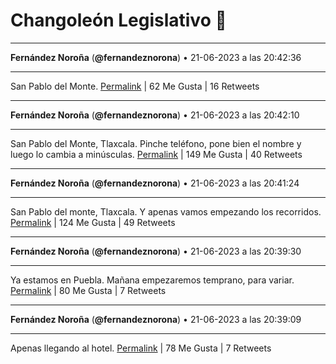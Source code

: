 # Changoleón Legislativo 🙈
*****
**Fernández Noroña** (**@fernandeznorona**) • 21-06-2023 a las 20:42:36
*****
San Pablo del Monte.
[Permalink](https://twitter.com/fernandeznorona/status/1671740444957605888) | 62 Me Gusta | 16 Retweets
*****
**Fernández Noroña** (**@fernandeznorona**) • 21-06-2023 a las 20:42:10
*****
San Pablo del Monte, Tlaxcala. Pinche teléfono, pone bien el nombre y luego lo cambia a minúsculas.
[Permalink](https://twitter.com/fernandeznorona/status/1671740335490502656) | 149 Me Gusta | 40 Retweets
*****
**Fernández Noroña** (**@fernandeznorona**) • 21-06-2023 a las 20:41:24
*****
San Pablo del monte, Tlaxcala. Y apenas vamos empezando los recorridos.
[Permalink](https://twitter.com/fernandeznorona/status/1671740142678343680) | 124 Me Gusta | 49 Retweets
*****
**Fernández Noroña** (**@fernandeznorona**) • 21-06-2023 a las 20:39:30
*****
Ya estamos en Puebla. Mañana empezaremos temprano, para variar.
[Permalink](https://twitter.com/fernandeznorona/status/1671739666687746050) | 80 Me Gusta | 7 Retweets
*****
**Fernández Noroña** (**@fernandeznorona**) • 21-06-2023 a las 20:39:09
*****
Apenas llegando al hotel.
[Permalink](https://twitter.com/fernandeznorona/status/1671739579815321602) | 78 Me Gusta | 7 Retweets